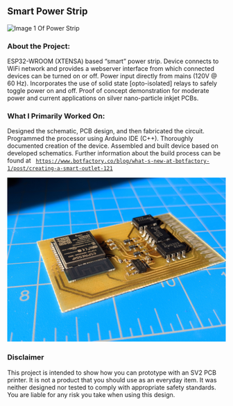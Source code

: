 ## Smart Power Strip
![Image 1 Of Power Strip](https://github.com/md-raz/images/blob/main/ir_attachment_89365.gif)
### About the Project:
ESP32-WROOM (XTENSA) based “smart” power strip. Device connects to WiFi network and provides a webserver interface from which connected devices can be turned on or off. Power input directly from mains (120V @ 60 Hz). Incorporates the use of solid state [opto-isolated] relays to safely toggle power on and off. Proof of concept demonstration for moderate power and current applications on silver nano-particle inkjet PCBs.

### What I Primarily Worked On:
Designed the schematic, PCB design, and then fabricated the circuit. Programmed the processor using Arduino IDE (C++). Thoroughly documented creation of the device. Assembled and built device based on developed schematics.
Further information about the build process can be found at <code> https://www.botfactory.co/blog/what-s-new-at-botfactory-1/post/creating-a-smart-outlet-121 </code> 

![Image 2 Of Power Strip](https://github.com/md-raz/images/blob/main/ir_attachment_88041.jpeg)

### Disclaimer
This project is intended to show how you can prototype with an SV2 PCB printer. It is not a product that you should use as an everyday item. It was neither designed nor tested to comply with appropriate safety standards. You are liable for any risk you take when using this design.

